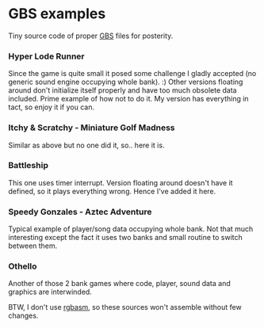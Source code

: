 # GBS examples
Tiny source code of proper [GBS](http://ocremix.org/info/GBS_Format_Specification) files for posterity.

### Hyper Lode Runner
Since the game is quite small it posed some challenge I gladly accepted (no generic sound engine occupying whole bank). :) Other versions floating around don't initialize itself properly and have too much obsolete data included. Prime example of how not to do it. My version has everything in tact, so enjoy it if you can. 

### Itchy & Scratchy - Miniature Golf Madness
Similar as above but no one did it, so.. here it is.

### Battleship
This one uses timer interrupt. Version floating around doesn't have it defined, so it plays everything wrong. Hence I've added it here.

### Speedy Gonzales - Aztec Adventure
Typical example of player/song data occupying whole bank. Not that much interesting except the fact it uses two banks and small routine to switch between them.

### Othello
Another of those 2 bank games where code, player, sound data and graphics are interwinded. 

BTW, I don't use [rgbasm](https://github.com/rednex/rgbds), so these sources won't assemble without few changes.
